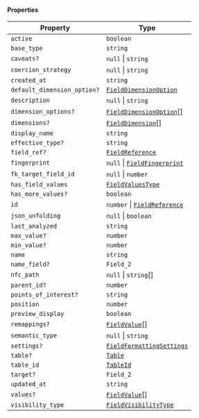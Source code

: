 #### Properties

| Property                                                          | Type                                                    |
| ----------------------------------------------------------------- | ------------------------------------------------------- |
| <a id="active"></a> `active`                                      | `boolean`                                               |
| <a id="base_type"></a> `base_type`                                | `string`                                                |
| <a id="caveats"></a> `caveats?`                                   | `null` \| `string`                                      |
| <a id="coercion_strategy"></a> `coercion_strategy`                | `null` \| `string`                                      |
| <a id="created_at"></a> `created_at`                              | `string`                                                |
| <a id="default_dimension_option"></a> `default_dimension_option?` | [`FieldDimensionOption`](FieldDimensionOption.md)       |
| <a id="description"></a> `description`                            | `null` \| `string`                                      |
| <a id="dimension_options"></a> `dimension_options?`               | [`FieldDimensionOption`](FieldDimensionOption.md)\[]    |
| <a id="dimensions"></a> `dimensions?`                             | [`FieldDimension`](FieldDimension.md)\[]                |
| <a id="display_name"></a> `display_name`                          | `string`                                                |
| <a id="effective_type"></a> `effective_type?`                     | `string`                                                |
| <a id="field_ref"></a> `field_ref?`                               | [`FieldReference`](FieldReference.md)                   |
| <a id="fingerprint"></a> `fingerprint`                            | `null` \| [`FieldFingerprint`](FieldFingerprint.md)     |
| <a id="fk_target_field_id"></a> `fk_target_field_id`              | `null` \| `number`                                      |
| <a id="has_field_values"></a> `has_field_values`                  | [`FieldValuesType`](FieldValuesType.md)                 |
| <a id="has_more_values"></a> `has_more_values?`                   | `boolean`                                               |
| <a id="id"></a> `id`                                              | `number` \| [`FieldReference`](FieldReference.md)       |
| <a id="json_unfolding"></a> `json_unfolding`                      | `null` \| `boolean`                                     |
| <a id="last_analyzed"></a> `last_analyzed`                        | `string`                                                |
| <a id="max_value"></a> `max_value?`                               | `number`                                                |
| <a id="min_value"></a> `min_value?`                               | `number`                                                |
| <a id="name"></a> `name`                                          | `string`                                                |
| <a id="name_field"></a> `name_field?`                             | `Field_2`                                               |
| <a id="nfc_path"></a> `nfc_path`                                  | `null` \| `string`\[]                                   |
| <a id="parent_id"></a> `parent_id?`                               | `number`                                                |
| <a id="points_of_interest"></a> `points_of_interest?`             | `string`                                                |
| <a id="position"></a> `position`                                  | `number`                                                |
| <a id="preview_display"></a> `preview_display`                    | `boolean`                                               |
| <a id="remappings"></a> `remappings?`                             | [`FieldValue`](FieldValue.md)\[]                        |
| <a id="semantic_type"></a> `semantic_type`                        | `null` \| `string`                                      |
| <a id="settings"></a> `settings?`                                 | [`FieldFormattingSettings`](FieldFormattingSettings.md) |
| <a id="table"></a> `table?`                                       | [`Table`](Table.md)                                     |
| <a id="table_id"></a> `table_id`                                  | [`TableId`](TableId.md)                                 |
| <a id="target"></a> `target?`                                     | `Field_2`                                               |
| <a id="updated_at"></a> `updated_at`                              | `string`                                                |
| <a id="values"></a> `values?`                                     | [`FieldValue`](FieldValue.md)\[]                        |
| <a id="visibility_type"></a> `visibility_type`                    | [`FieldVisibilityType`](FieldVisibilityType.md)         |
